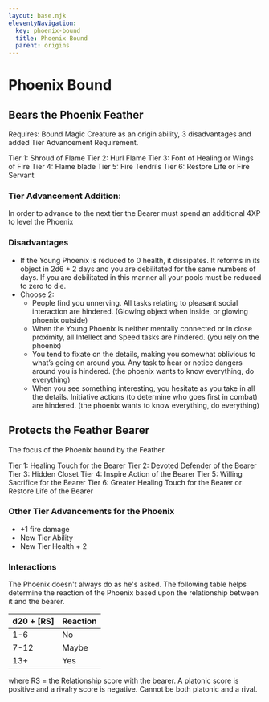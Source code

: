 ```yaml
---
layout: base.njk
eleventyNavigation:
  key: phoenix-bound
  title: Phoenix Bound
  parent: origins
---
```


# Phoenix Bound

## Bears the Phoenix Feather

Requires: Bound Magic Creature as an origin ability, 3 disadvantages and added Tier Advancement Requirement.

Tier 1: Shroud of Flame
Tier 2: Hurl Flame
Tier 3: Font of Healing  or Wings of Fire
Tier 4: Flame blade
Tier 5: Fire Tendrils
Tier 6: Restore Life or Fire Servant

### Tier Advancement Addition:

In order to advance to the next tier the Bearer must spend an additional 4XP to level the Phoenix

### Disadvantages

* If the Young Phoenix is reduced to 0 health, it dissipates. It reforms in its object in 2d6 + 2 days and you are debilitated for the same numbers of days. If you are debilitated in this manner all your pools must be reduced to zero to die.
* Choose 2:
  * People find you unnerving. All tasks relating to pleasant social interaction are hindered. (Glowing object when inside, or glowing phoenix outside)
  * When the Young Phoenix is neither mentally connected or in close proximity, all Intellect and Speed tasks are hindered. (you rely on the phoenix)
  * You tend to fixate on the details, making you somewhat oblivious to what’s going on around you. Any task to hear or notice dangers around you is hindered. (the phoenix wants to know everything, do everything)
  * When you see something interesting, you hesitate as you take in all the details. Initiative actions (to determine who goes first in combat) are hindered. (the phoenix wants to know everything, do everything)

## Protects the Feather Bearer

The focus of the Phoenix bound by the Feather.

Tier 1: Healing Touch for the Bearer
Tier 2: Devoted Defender of the Bearer
Tier 3: Hidden Closet
Tier 4: Inspire Action of the Bearer
Tier 5: Willing Sacrifice  for the Bearer
Tier 6: Greater Healing Touch for the Bearer or Restore Life of the Bearer

### Other Tier Advancements for the Phoenix

* +1 fire damage
* New Tier Ability
* New Tier Health + 2

### Interactions

The Phoenix doesn't always do as he's asked.  The following table helps determine the reaction of the Phoenix based upon the relationship between it and the bearer.

d20 + [RS] | Reaction
---|---
1-6 | No
7-12 | Maybe
13+ | Yes
where RS = the Relationship score with the bearer.  A platonic score is positive and a rivalry score is negative.  Cannot be both platonic and a rival.